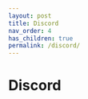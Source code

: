 ```yaml
---
layout: post
title: Discord
nav_order: 4
has_children: true
permalink: /discord/
---
```


# Discord
